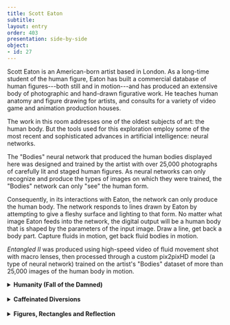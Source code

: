 ```yaml
---
title: Scott Eaton
subtitle: 
layout: entry
order: 403
presentation: side-by-side
object:
- id: 27 
---
```


Scott Eaton is an American-born artist based in London. As a long-time student of the human figure, Eaton has built a commercial database of human figures---both still and in motion---and has produced an extensive body of photographic and hand-drawn figurative work. He teaches human anatomy and figure drawing for artists, and consults for a variety of video game and animation production houses.

The work in this room addresses one of the oldest subjects of art: the human body. But the tools used for this exploration employ some of the most recent and sophisticated advances in artificial intelligence: neural networks.

The "Bodies" neural network that produced the human bodies displayed here was designed and trained by the artist with over 25,000 photographs of carefully lit and staged human figures. As neural networks can only recognize and produce the types of images on which they were trained, the "Bodies" network can only "see" the human form.

Consequently, in its interactions with Eaton, the network can only produce the human body. The network responds to lines drawn by Eaton by attempting to give a fleshy surface and lighting to that form. No matter what image Eaton feeds into the network, the digital output will be a human body that is shaped by the parameters of the input image. Draw a line, get back a body part. Capture fluids in motion, get back fluid bodies in motion.

*Entangled II* was produced using high-speed video of fluid movement shot with macro lenses, then processed through a custom pix2pixHD model (a type of neural network) trained on the artist's "Bodies" dataset of more than 25,000 images of the human body in motion.

<details>
<summary><b>Humanity (Fall of the Damned)</b></summary>

To create this work, a large composition, hand-drawn by the artist, was processed by a custom neural network that was trained on the artist's "Bodies" dataset. Eaton was inspired by the many large-scale depictions of the Last Judgment that were produced during the Renaissance. The computer processing required to render the complex volumes and shading for each body in such a large-scale and highly detailed image posed a significant technical challenge. To resolve this problem, Eaton produced the image in smaller, tiled pieces, which he then reassembled for printing.
</details>

<br>

<details>
<summary><b>Caffeinated Diversions</b></summary>

Sophisticated neural networks are complex and can produce surprising results. Extensive experimentation is necessary to tune the design and training of a neural network, and to discover what it can do. *Caffeinated Diversions* presents a selection of Scott Eaton's daily exercises to discover what he can produce with the AI neural networks he has trained.

Each starts with a sketch---a simple line drawing. Then, the neural network takes over as it tries to process the sketch through the patterns on which it was trained; in this case, thousands of photographs of human bodies in various positions taken by the artist. As Eaton describes it: "in some ways the neural network was training me in reverse to draw differently, to get it to do the right thing."
</details>

<br>

<details>
<summary><b>Figures, Rectangles and Reflection</b></summary>

In this new work, the initial output is produced by a StyleGan3 generator trained on the artist's "Bodies" dataset, and then processed by a custom Pix2PixHD model which has been trained on simple geometric shapes. The final output is rendered in Octane Render.
</details>